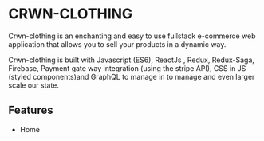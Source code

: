# CRWN-CLOTHING

Crwn-clothing is an enchanting and easy to use fullstack e-commerce web application that allows you to sell your products in a dynamic way.

Crwn-clothing is built with Javascript (ES6), ReactJs , Redux, Redux-Saga, Firebase, Payment gate way integration (using the stripe API), CSS in JS (styled components)and GraphQL to manage in to manage and even larger scale our state.

## Features

- Home

